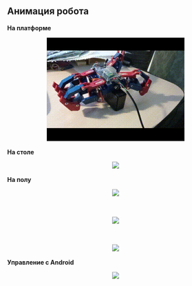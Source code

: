 ## Анимация робота

**На платформе**
<figure>
   <p align="center">
      <img src="https://github.com/dr-number/Spider2024_410_bluethooth_LKM/blob/main/for_read_me/gifs/1_in_platform.gif">
   </p>
</figure>

**На столе**
<p align="center">
   <img src="https://raw.githubusercontent.com/dr-number/prog_lan_lar_larionov_lab_1_linear_processing/master/screens/2_in_table.gif" style="width: 552px;">
</p>

**На полу**
<p align="center">
   <img src="https://raw.githubusercontent.com/dr-number/prog_lan_lar_larionov_lab_1_linear_processing/master/screens/3_in_ground_1.gif">
</p>
</br>
<p align="center">
   <img src="https://raw.githubusercontent.com/dr-number/prog_lan_lar_larionov_lab_1_linear_processing/master/screens/4_in_ground_2.gif">
</p>
</br>
<p align="center">
   <img src="https://raw.githubusercontent.com/dr-number/prog_lan_lar_larionov_lab_1_linear_processing/master/screens/5_in_ground_3.gif">
</p>

**Управление с Android**
<p align="center">
   <img src="https://raw.githubusercontent.com/dr-number/prog_lan_lar_larionov_lab_1_linear_processing/master/screens/6_robot_and_pult.gif">
</p>


